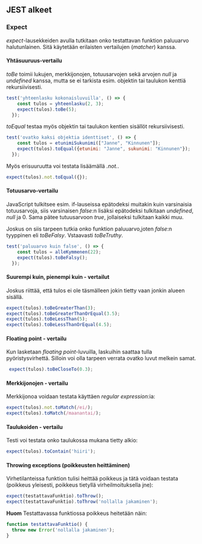 ## JEST alkeet

### Expect

*expect*-lausekkeiden avulla tutkitaan onko testattavan funktion paluuarvo halutunlainen. Sitä käytetään erilaisten vertailujen (*matcher*) kanssa.

#### Yhtäsuuruus-vertailu

*toBe* toimii lukujen, merkkijonojen, totuusarvojen sekä arvojen *null* ja *undefined* kanssa, mutta se ei tarkista esim. objektin tai taulukon kenttiä rekursiivisesti.

```js
test('yhteenlasku kokonaisluvuilla', () => {
    const tulos = yhteenlasku(2, 3);
    expect(tulos).toBe(5);
  });
```

*toEqual* testaa myös objektin tai taulukon kentien sisällöt rekursiivisesti.

```js
test('ovatko kaksi objektia identtiset', () => {
    const tulos = etunimiSukunimi(["Janne", "Kinnunen"]);
    expect(tulos).toEqual({etunimi: "Janne", sukunimi: "Kinnunen"});
  });
```

Myös erisuuruutta voi testata lisäämällä *.not.*.

```js
expect(tulos).not.toEqual({});
```

#### Totuusarvo-vertailu

JavaScript tulkitsee esim. if-lauseissa epätodeksi muitakin kuin varsinaisia totuusarvoja, siis varsinaisen *false*:n lisäksi epätodeksi tulkitaan *undefined*, *null* ja 0. Sama pätee tutuusarvoon *true*, jollaiseksi tulkitaan kaikki muu.

Joskus on siis tarpeen tutkia onko funktion paluuarvo,joten *false*:n tyyppinen eli *toBeFalsy*. Vstaavasti *toBeTruthy*.

```js
test('paluuarvo kuin false', () => {
    const tulos = alleKymmenen(22);
    expect(tulos).toBeFalsy();
  });
```

#### Suurempi kuin, pienempi kuin - vertailut

Joskus riittää, että tulos ei ole täsmälleen jokin tietty vaan jonkin alueen sisällä.

```js
expect(tulos).toBeGreaterThan(3);
expect(tulos).toBeGreaterThanOrEqual(3.5);
expect(tulos).toBeLessThan(5);
expect(tulos).toBeLessThanOrEqual(4.5);
```

#### Floating point - vertailu

Kun lasketaan *floating point*-luvuilla, laskuihin saattaa tulla pyöristysvirhettä. Silloin voi olla tarpeen verrata ovatko luvut melkein samat.

```js
 expect(tulos).toBeCloseTo(0.3);
```

#### Merkkijonojen - vertailu

Merkkijonoa voidaan testata käyttäen *regular expression*:ia:

```js
expect(tulos).not.toMatch(/ei/);
expect(tulos).toMatch(/maanantai/);
```

#### Taulukoiden - vertailu

Testi voi testata onko taulukossa mukana tietty alkio:

```js
expect(tulos).toContain('hiiri');
```

#### Throwing exceptions (poikkeusten heittäminen)

Virhetilanteissa funktion tulisi heittää poikkeus ja tätä voidaan testata (poikkeus yleisesti, poikkeus tietyllä virheilmoituksella jne):

```js
expect(testattavaFunktio).toThrow();
expect(testattavaFunktio).toThrow('nollalla jakaminen');
```

**Huom** Testattavassa funktiossa poikkeus heitetään näin:

```js
function testattavaFunktio() {
  throw new Error('nollalla jakaminen');
}
```